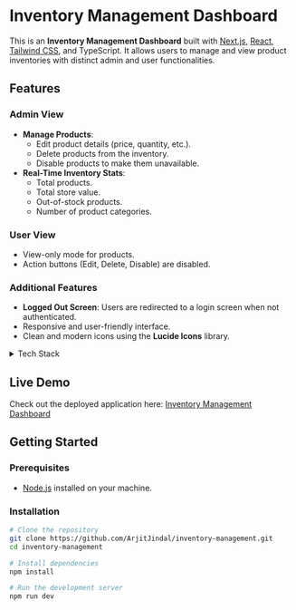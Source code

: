 # Inventory Management Dashboard

This is an **Inventory Management Dashboard** built with [Next.js](https://nextjs.org), [React](https://reactjs.org), [Tailwind CSS](https://tailwindcss.com), and TypeScript. It allows users to manage and view product inventories with distinct admin and user functionalities.

## Features

### Admin View

- **Manage Products**:
  - Edit product details (price, quantity, etc.).
  - Delete products from the inventory.
  - Disable products to make them unavailable.
- **Real-Time Inventory Stats**:
  - Total products.
  - Total store value.
  - Out-of-stock products.
  - Number of product categories.

### User View

- View-only mode for products.
- Action buttons (Edit, Delete, Disable) are disabled.

### Additional Features

- **Logged Out Screen**: Users are redirected to a login screen when not authenticated.
- Responsive and user-friendly interface.
- Clean and modern icons using the **Lucide Icons** library.

<details>
<summary>Tech Stack</summary>

- **Framework**: [Next.js](https://nextjs.org)
- **Frontend**: [React](https://reactjs.org)
- **Styling**: [Tailwind CSS](https://tailwindcss.com)
- **Icons**: [Lucide Icons](https://lucide.dev)
- **Data Fetching**: [SWR](https://swr.vercel.app)
- **State Management**: React Context
- **Language**: TypeScript

</details>

## Live Demo

Check out the deployed application here: [Inventory Management Dashboard](https://inventory-management-virid-seven.vercel.app/login)

## Getting Started

### Prerequisites

- [Node.js](https://nodejs.org/) installed on your machine.

### Installation

```bash
# Clone the repository
git clone https://github.com/ArjitJindal/inventory-management.git
cd inventory-management

# Install dependencies
npm install

# Run the development server
npm run dev
```
